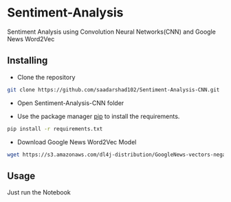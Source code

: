 # Sentiment-Analysis
Sentiment Analysis using Convolution Neural Networks(CNN) and Google News Word2Vec

## Installing
* Clone the repository

```bash
git clone https://github.com/saadarshad102/Sentiment-Analysis-CNN.git
```

* Open Sentiment-Analysis-CNN folder

* Use the package manager [pip](https://pip.pypa.io/en/stable/) to install the requirements.

```bash
pip install -r requirements.txt
```

* Download Google News Word2Vec Model

```bash
wget https://s3.amazonaws.com/dl4j-distribution/GoogleNews-vectors-negative300.bin.gz
```

## Usage
Just run the Notebook

